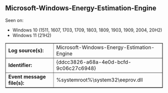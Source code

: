 ## Microsoft-Windows-Energy-Estimation-Engine

Seen on:
* Windows 10 (1511, 1607, 1703, 1709, 1803, 1809, 1903, 1909, 2004, 20H2)
* Windows 11 (21H2)

<table border="1" class="docutils">
  <tbody>
    <tr>
      <td><b>Log source(s):</b></td>
      <td>Microsoft-Windows-Energy-Estimation-Engine</td>
    </tr>
    <tr>
      <td><b>Identifier:</b></td>
      <td>{ddcc3826-a68a-4e0d-bcfd-9c06c27c6948}</td>
    </tr>
    <tr>
      <td><b>Event message file(s):</b></td>
      <td>%systemroot%\system32\eeprov.dll</td>
    </tr>
  </tbody>
</table>

&nbsp;

